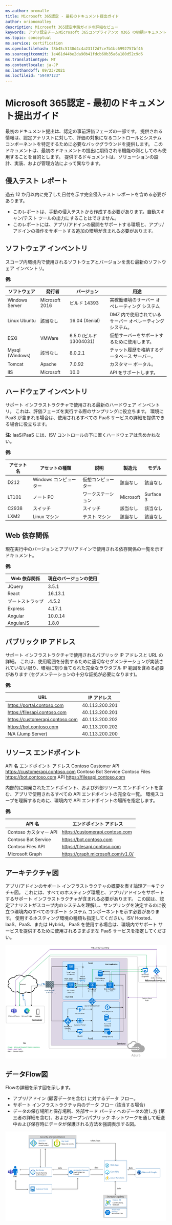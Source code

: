 ```yaml
---
ms.author: oromalle
title: Microsoft 365認定 - 最初のドキュメント提出ガイド
author: orionomalley
description: Microsoft 365認定申請ガイドの詳細なビュー
keywords: アプリ認定チームMicrosoft 365コンプライアンス m365 の初期ドキュメント提出
ms.topic: conceptual
ms.service: certification
ms.openlocfilehash: f8b45c5130d4c4a231f2d7ce7b1bc6992757bf46
ms.sourcegitcommit: 1e461d44be2da90b41fdcb60b35a6a180d52c9d6
ms.translationtype: MT
ms.contentlocale: ja-JP
ms.lasthandoff: 09/23/2021
ms.locfileid: "59497123"
---
```

# <a name="microsoft-365-ceritification---initial-document-submission-guide"></a>Microsoft 365認定 - 最初のドキュメント提出ガイド

最初のドキュメント提出は、認定の事前評価フェーズの一部です。 提供される情報は、認定アナリストに対して、評価の対象になるコントロールとシステム コンポーネントを特定するために必要なバックグラウンドを提供します。 このドキュメントは、最初のドキュメントの提出に期待される機能の例としてのみ使用することを目的とします。 提供するドキュメントは、ソリューションの設計、実装、および管理方法によって異なります。

## <a name="penetration-test-report"></a>侵入テスト レポート

過去 12 か月以内に完了した日付を示す完全侵入テスト レポートを含める必要があります。 
-   このレポートは、手動の侵入テストから作成する必要があります。自動スキャン/テスト ツールの出力にすることはできません。
-   このレポートには、アプリ/アドインの展開をサポートする環境と、アプリ/アドインの操作をサポートする追加の環境が含まれる必要があります。


## <a name="software-inventory"></a>ソフトウェア インベントリ

スコープ内環境内で使用されるソフトウェアとバージョンを含む最新のソフトウェア インベントリ。

**例:**

|ソフトウェア|  発行者|  バージョン|     用途|
|-|-|-|-|
|Windows Server|    Microsoft 2016 | ビルド 14393| 実稼働環境のサーバー オペレーティング システム|.
|Linux Ubuntu|  該当なし|    16.04 (Xenial)| DMZ 内で使用されているサーバー オペレーティング システム。|
|ESXi|  VMWare| 6.5.0 (ビルド 13004031)| 仮想サーバーをサポートするために使用します。|
|Mysql (Windows)|   該当なし|    8.0.2.1|    チャット履歴を格納するデータベース サーバー。|
|Tomcat|        Apache| 7.0.92| カスタマー ポータル。|
|IIS|   Microsoft|  10.0|   API をサポートします。|


## <a name="hardware-inventory"></a>ハードウェア インベントリ

サポート インフラストラクチャで使用される最新のハードウェア インベントリ。 これは、評価フェーズを実行する際のサンプリングに役立ちます。 環境に PaaS が含まれる場合は、使用されるすべての PaaS サービスの詳細を提供できる場合に役立ちます。

**注:** IaaS/PaaS には、ISV コントロールの下に置くハードウェアは含めかねない。  

**例:**

|アセット名|    アセットの種類| 説明|    製造元|   モデル|
|-|-|-|-|-|
|D212|  Windows コンピューター|   仮想コンピューター|    該当なし| 該当なし|
|LT101| ノート PC| ワークステーション|    Microsoft|  Surface 3|
|C2938| スイッチ| スイッチ|該当なし|該当なし|     
|LXM2|  Linux マシン|  テスト マシン|該当なし|該当なし|       


## <a name="web-dependencies"></a>Web 依存関係

現在実行中のバージョンとアプリ/アドインで使用される依存関係の一覧を示すドキュメント。

**例:**

|Web 依存関係|  現在のバージョンの使用|
|-|-|
|JQuery|    3.5.1|
|React| 16.13.1|
|ブートストラップ| .4.5.2 |
|Express|   4.17.1|
|Angular|   10.0.14|
|AngularJS| 1.8.0|


## <a name="public-ip-addresses"></a>パブリック IP アドレス

サポート インフラストラクチャで使用されるパブリック IP アドレスと URL の詳細。 これは、使用範囲を分割するために適切なセグメンテーションが実装されていない限り、環境に割り当てられた完全なラウタブル IP 範囲を含める必要があります (セグメンテーションの十分な証拠が必要になります)。

**例:**

|URL|  IP アドレス|
|-|-|
|https://portal.contoso.com |40.113.200.201 |
|https://filesapi.contoso.com|  40.113.200.201|
|https://customerapi.contoso.com|   40.113.200.202|
|https://bot.contoso.com|   40.113.200.202|
|N/A (Jump Server)| 40.113.200.200|


## <a name="resource-endpoints"></a>リソース エンドポイント

API 名 エンドポイント アドレス Contoso Customer API    https://customerapi.contoso.com Contoso Bot Service Contoso Files https://bot.contoso.com API   https://filesapi.contoso.com

内部的に開発されたエンドポイント、および外部リソース エンドポイントを含む、アプリで使用されるすべての API エンドポイントの完全な一覧。 環境スコープを理解するために、環境内で API エンドポイントの場所を指定します。

**例:**

|API 名|  エンドポイント アドレス|
|-|-|
|Contoso カスタマー API|  https://customerapi.contoso.com|
|Contoso Bot Service|   https://bot.contoso.com|
|Contoso Files API| https://filesapi.contoso.com|
|Microsoft Graph| https://graph.microsoft.com/v1.0/|


## <a name="architectural-diagram"></a>アーキテクチャ図

アプリ/アドインのサポート インフラストラクチャの概要を表す論理アーキテクチャ図。 これには、すべてのホスティング環境と、アプリ/アドインをサポートするサポート インフラストラクチャが含まれる必要があります。 この図は、認定アナリストがスコープ内のシステムを理解し、サンプリングを決定するのに役立つ環境内のすべてのサポート システム コンポーネントを示す必要があります。 使用するホスティング環境の種類も指定してください。ISV Hosted、IaaS、PaaS、または Hybrid。 PaaS を使用する場合は、環境内でサポート サービスを提供するために使用されるさまざまな PaaS サービスを指定してください。

![アーキテクチャ図](../media/Architecturaldiagram.png)

## <a name="data-flow-diagram"></a>データFlow図

Flowの詳細を示す図を示します。
-   アプリ/アドイン (顧客データを含む) に対するデータ フロー。
-   サポート インフラストラクチャ内のデータ フロー (該当する場合)
-   データの保存場所と保存場所、外部サード パーティへのデータの渡し方 (第三者の詳細を含む)、およびオープン/パブリック ネットワークを通して転送中および保存時にデータが保護される方法を強調表示する図。

![データFlow図](../media/Dataflowdiagram.png)



